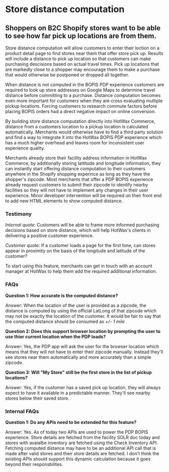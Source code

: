 
# Store distance computation

## Shoppers on B2C Shopify stores want to be able to see how far pick up locations are from them.

Store distance computation will allow customers to enter their loction on a product detail page to find stores near them that offer store pick up. Results will include a distance to pick up location so that customers can make purchasing descisions based on actual travel times. Pick up locations that are markedly close to a shopper may encourage them to make a purchase that would otherwise be postponed or dropped all together.

When distance is not computed in the BOPIS PDP experience customers are required to look up store addresses on Google Maps to determine travel distance before committing to a purchase. Distance computation becomes even more important for customers when they are cross evaluating multiple pickup locations. Forcing customers to research commute factors before placing BOPIS orders had a direct negative impact on online conversion.

By building store distance computation directly into HotWax Commerce, distance from a customers location to a pickup location is calculated automatically. Merchants would otherwise have to find a third party solution and find a way to integrate it into the HotWax BOPIS PDP experience which has a much higher overhead and leaves room for inconsistent user experience quality.

Merchants already store their facility address information in HotWax Commerce, by additionally storing lattitude and longitude information, they can instantly start offering distance computation to their customers anywhere in the Shopify shopping experince as long as they have the shopper's zipcode. Most merchants that offer a PDP BOPIS experience already request customers to submit their zipcode to identify nearby facilities so they will not have to implement any changes in their user experience. Minor developer intervention will be required on their front end to add new HTML elements to show computed distance.

### Testimony

*Internal quote*: Customers will be able to frame more informed purchasing decisions based on store distance, which will help HotWax's clients in delivering a positive customer experience.

*Customer quote*: If a customer loads a page for the first time, can stores appear in proximity on the basis of the longitude and latitude of the customer?

To start using this feature, merchants can get in touch with an account manager at HotWax to help them add the required additional information.

### FAQs

**Question 1: How accurate is the computed distance?**

Answer: When the location of the user is provided as a zipcode, the distance is computed by using the official LatLong of that zipcode which may not be exactly the location of the customer. It would be fair to say that the computed distance should be consumed as *+/- 1 mile*


**Question 2: Does this support browser location by prompting the user to use thier current location when the PDP loads?**

Answer: Yes, the PDP app will ask the user for the browser location which means that they will not have to enter their zipcode manually. Instead they'll see stores near them automatically and more accurately than a simple zipcode.


**Question 3: Will "My Store" still be the first store in the list of pickup locations?**

Answer: Yes, if the customer has a saved pick up location, they will always expect to have it available in a predictable manner. They'll see nearby stores below their saved store.


### Internal FAQs

**Question 1: Do any APIs need to be extended for this feature?**

Answer: Yes. As of today two APIs are used to power the PDP BOPIS experience. Store details are fetched from the facility SOLR doc today and stores with avaialbe inventory are fetched using the Check Inventory API. Fetching computed distance may have to be an additional API call that is made after valid stores and their store details are fetched. I don't think the existing APIs should support this dynamic calculation because it goes beyond their responsbilites.
